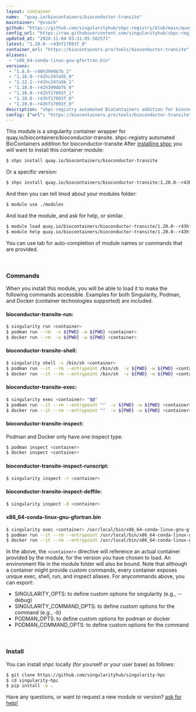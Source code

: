 ```yaml
---
layout: container
name:  "quay.io/biocontainers/bioconductor-transite"
maintainer: "@vsoch"
github: "https://github.com/singularityhub/shpc-registry/blob/main/quay.io/biocontainers/bioconductor-transite/container.yaml"
config_url: "https://raw.githubusercontent.com/singularityhub/shpc-registry/main/quay.io/biocontainers/bioconductor-transite/container.yaml"
updated_at: "2024-11-04 03:31:05.582571"
latest: "1.20.0--r43hf17093f_0"
container_url: "https://biocontainers.pro/tools/bioconductor-transite"
aliases:
 - "x86_64-conda-linux-gnu-gfortran.bin"
versions:
 - "1.8.0--r40h399db7b_2"
 - "1.16.0--r42hc247a5b_0"
 - "1.12.1--r41hc247a5b_1"
 - "1.10.0--r41h399db7b_0"
 - "1.16.0--r42hf17093f_1"
 - "1.18.0--r43hf17093f_0"
 - "1.20.0--r43hf17093f_0"
description: "shpc-registry automated BioContainers addition for bioconductor-transite"
config: {"url": "https://biocontainers.pro/tools/bioconductor-transite", "maintainer": "@vsoch", "description": "shpc-registry automated BioContainers addition for bioconductor-transite", "latest": {"1.20.0--r43hf17093f_0": "sha256:7236ff9da3185d1b71318e90ccc55e3e37a456da8133216c1f7a41ee917927c8"}, "tags": {"1.8.0--r40h399db7b_2": "sha256:fc0a18d0b5dadf003485c93a1e49da747e2b71d8e5b2d050e7bd5f25e2b96939", "1.16.0--r42hc247a5b_0": "sha256:a3d0f0f7d87e898862d0fc977b6935246bc5160630aff4976feb20cb0578ad40", "1.12.1--r41hc247a5b_1": "sha256:aefb9e47789a2b5f76de0257bdf9777c6998592d9ff9fb9f3eabe7ca328343ec", "1.10.0--r41h399db7b_0": "sha256:fec9f864e0056eb06f2a1e917e3a56df1c59830504db514405a829373f4243b9", "1.16.0--r42hf17093f_1": "sha256:ac9dceb3452dc1abae26afd30f2c2bbe5e2625ff3e3fa9cdd5e5cf555519de1a", "1.18.0--r43hf17093f_0": "sha256:eb646d394db643c43b77033b87ef628d706294eb88878d038dac8fa36caab939", "1.20.0--r43hf17093f_0": "sha256:7236ff9da3185d1b71318e90ccc55e3e37a456da8133216c1f7a41ee917927c8"}, "docker": "quay.io/biocontainers/bioconductor-transite", "aliases": {"x86_64-conda-linux-gnu-gfortran.bin": "/usr/local/bin/x86_64-conda-linux-gnu-gfortran.bin"}}
---
```


This module is a singularity container wrapper for quay.io/biocontainers/bioconductor-transite.
shpc-registry automated BioContainers addition for bioconductor-transite
After [installing shpc](#install) you will want to install this container module:


```bash
$ shpc install quay.io/biocontainers/bioconductor-transite
```

Or a specific version:

```bash
$ shpc install quay.io/biocontainers/bioconductor-transite:1.20.0--r43hf17093f_0
```

And then you can tell lmod about your modules folder:

```bash
$ module use ./modules
```

And load the module, and ask for help, or similar.

```bash
$ module load quay.io/biocontainers/bioconductor-transite/1.20.0--r43hf17093f_0
$ module help quay.io/biocontainers/bioconductor-transite/1.20.0--r43hf17093f_0
```

You can use tab for auto-completion of module names or commands that are provided.

<br>

### Commands

When you install this module, you will be able to load it to make the following commands accessible.
Examples for both Singularity, Podman, and Docker (container technologies supported) are included.

#### bioconductor-transite-run:

```bash
$ singularity run <container>
$ podman run --rm  -v ${PWD} -w ${PWD} <container>
$ docker run --rm  -v ${PWD} -w ${PWD} <container>
```

#### bioconductor-transite-shell:

```bash
$ singularity shell -s /bin/sh <container>
$ podman run --it --rm --entrypoint /bin/sh  -v ${PWD} -w ${PWD} <container>
$ docker run --it --rm --entrypoint /bin/sh  -v ${PWD} -w ${PWD} <container>
```

#### bioconductor-transite-exec:

```bash
$ singularity exec <container> "$@"
$ podman run --it --rm --entrypoint ""  -v ${PWD} -w ${PWD} <container> "$@"
$ docker run --it --rm --entrypoint ""  -v ${PWD} -w ${PWD} <container> "$@"
```

#### bioconductor-transite-inspect:

Podman and Docker only have one inspect type.

```bash
$ podman inspect <container>
$ docker inspect <container>
```

#### bioconductor-transite-inspect-runscript:

```bash
$ singularity inspect -r <container>
```

#### bioconductor-transite-inspect-deffile:

```bash
$ singularity inspect -d <container>
```


#### x86_64-conda-linux-gnu-gfortran.bin

```bash
$ singularity exec <container> /usr/local/bin/x86_64-conda-linux-gnu-gfortran.bin
$ podman run --it --rm --entrypoint /usr/local/bin/x86_64-conda-linux-gnu-gfortran.bin   -v ${PWD} -w ${PWD} <container> -c " $@"
$ docker run --it --rm --entrypoint /usr/local/bin/x86_64-conda-linux-gnu-gfortran.bin   -v ${PWD} -w ${PWD} <container> -c " $@"
```



In the above, the `<container>` directive will reference an actual container provided
by the module, for the version you have chosen to load. An environment file in the
module folder will also be bound. Note that although a container
might provide custom commands, every container exposes unique exec, shell, run, and
inspect aliases. For anycommands above, you can export:

 - SINGULARITY_OPTS: to define custom options for singularity (e.g., --debug)
 - SINGULARITY_COMMAND_OPTS: to define custom options for the command (e.g., -b)
 - PODMAN_OPTS: to define custom options for podman or docker
 - PODMAN_COMMAND_OPTS: to define custom options for the command

<br>

### Install

You can install shpc locally (for yourself or your user base) as follows:

```bash
$ git clone https://github.com/singularityhub/singularity-hpc
$ cd singularity-hpc
$ pip install -e .
```

Have any questions, or want to request a new module or version? [ask for help!](https://github.com/singularityhub/singularity-hpc/issues)